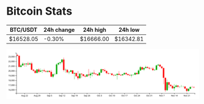 # Bitcoin Stats

BTC/USDT|24h change|24h high|24h low|
|---|---|---|---|
|$16528.05|-0.30%|$16666.00|$16342.81|

<img src="./chart.svg">
